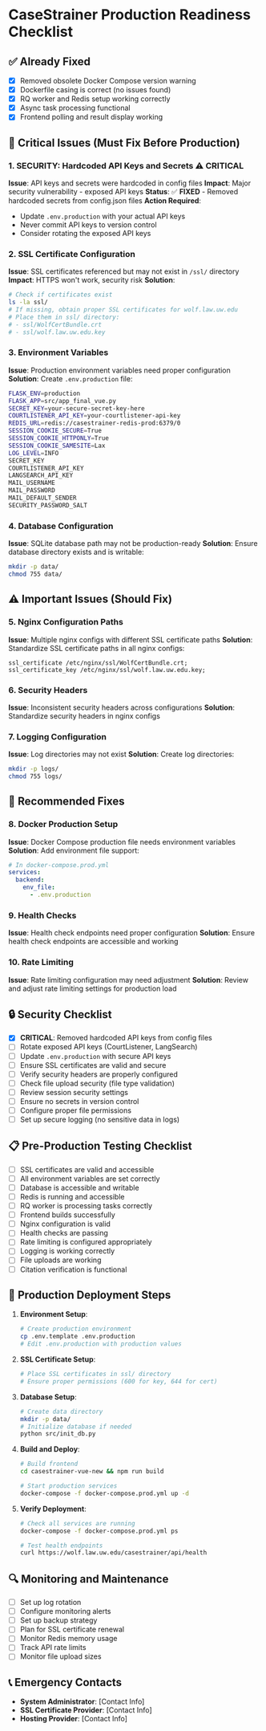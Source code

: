 # CaseStrainer Production Readiness Checklist

## ✅ **Already Fixed**
- [x] Removed obsolete Docker Compose version warning
- [x] Dockerfile casing is correct (no issues found)
- [x] RQ worker and Redis setup working correctly
- [x] Async task processing functional
- [x] Frontend polling and result display working

## 🚨 **Critical Issues (Must Fix Before Production)**

### 1. **SECURITY: Hardcoded API Keys and Secrets** ⚠️ **CRITICAL**
**Issue**: API keys and secrets were hardcoded in config files
**Impact**: Major security vulnerability - exposed API keys
**Status**: ✅ **FIXED** - Removed hardcoded secrets from config.json files
**Action Required**: 
- Update `.env.production` with your actual API keys
- Never commit API keys to version control
- Consider rotating the exposed API keys

### 2. **SSL Certificate Configuration**
**Issue**: SSL certificates referenced but may not exist in `/ssl/` directory
**Impact**: HTTPS won't work, security risk
**Solution**: 
```bash
# Check if certificates exist
ls -la ssl/
# If missing, obtain proper SSL certificates for wolf.law.uw.edu
# Place them in ssl/ directory:
# - ssl/WolfCertBundle.crt
# - ssl/wolf.law.uw.edu.key
```

### 3. **Environment Variables**
**Issue**: Production environment variables need proper configuration
**Solution**: Create `.env.production` file:
```bash
FLASK_ENV=production
FLASK_APP=src/app_final_vue.py
SECRET_KEY=your-secure-secret-key-here
COURTLISTENER_API_KEY=your-courtlistener-api-key
REDIS_URL=redis://casestrainer-redis-prod:6379/0
SESSION_COOKIE_SECURE=True
SESSION_COOKIE_HTTPONLY=True
SESSION_COOKIE_SAMESITE=Lax
LOG_LEVEL=INFO
SECRET_KEY
COURTLISTENER_API_KEY
LANGSEARCH_API_KEY
MAIL_USERNAME
MAIL_PASSWORD
MAIL_DEFAULT_SENDER
SECURITY_PASSWORD_SALT
```

### 4. **Database Configuration**
**Issue**: SQLite database path may not be production-ready
**Solution**: Ensure database directory exists and is writable:
```bash
mkdir -p data/
chmod 755 data/
```

## ⚠️ **Important Issues (Should Fix)**

### 5. **Nginx Configuration Paths**
**Issue**: Multiple nginx configs with different SSL certificate paths
**Solution**: Standardize SSL certificate paths in all nginx configs:
```nginx
ssl_certificate /etc/nginx/ssl/WolfCertBundle.crt;
ssl_certificate_key /etc/nginx/ssl/wolf.law.uw.edu.key;
```

### 6. **Security Headers**
**Issue**: Inconsistent security headers across configurations
**Solution**: Standardize security headers in nginx configs

### 7. **Logging Configuration**
**Issue**: Log directories may not exist
**Solution**: Create log directories:
```bash
mkdir -p logs/
chmod 755 logs/
```

## 🔧 **Recommended Fixes**

### 8. **Docker Production Setup**
**Issue**: Docker Compose production file needs environment variables
**Solution**: Add environment file support:
```yaml
# In docker-compose.prod.yml
services:
  backend:
    env_file:
      - .env.production
```

### 9. **Health Checks**
**Issue**: Health check endpoints need proper configuration
**Solution**: Ensure health check endpoints are accessible and working

### 10. **Rate Limiting**
**Issue**: Rate limiting configuration may need adjustment
**Solution**: Review and adjust rate limiting settings for production load

## 🔒 **Security Checklist**

- [x] **CRITICAL**: Removed hardcoded API keys from config files
- [ ] Rotate exposed API keys (CourtListener, LangSearch)
- [ ] Update `.env.production` with secure API keys
- [ ] Ensure SSL certificates are valid and secure
- [ ] Verify security headers are properly configured
- [ ] Check file upload security (file type validation)
- [ ] Review session security settings
- [ ] Ensure no secrets in version control
- [ ] Configure proper file permissions
- [ ] Set up secure logging (no sensitive data in logs)

## 📋 **Pre-Production Testing Checklist**

- [ ] SSL certificates are valid and accessible
- [ ] All environment variables are set correctly
- [ ] Database is accessible and writable
- [ ] Redis is running and accessible
- [ ] RQ worker is processing tasks correctly
- [ ] Frontend builds successfully
- [ ] Nginx configuration is valid
- [ ] Health checks are passing
- [ ] Rate limiting is configured appropriately
- [ ] Logging is working correctly
- [ ] File uploads are working
- [ ] Citation verification is functional

## 🚀 **Production Deployment Steps**

1. **Environment Setup**:
   ```bash
   # Create production environment
   cp .env.template .env.production
   # Edit .env.production with production values
   ```

2. **SSL Certificate Setup**:
   ```bash
   # Place SSL certificates in ssl/ directory
   # Ensure proper permissions (600 for key, 644 for cert)
   ```

3. **Database Setup**:
   ```bash
   # Create data directory
   mkdir -p data/
   # Initialize database if needed
   python src/init_db.py
   ```

4. **Build and Deploy**:
   ```bash
   # Build frontend
   cd casestrainer-vue-new && npm run build
   
   # Start production services
   docker-compose -f docker-compose.prod.yml up -d
   ```

5. **Verify Deployment**:
   ```bash
   # Check all services are running
   docker-compose -f docker-compose.prod.yml ps
   
   # Test health endpoints
   curl https://wolf.law.uw.edu/casestrainer/api/health
   ```

## 🔍 **Monitoring and Maintenance**

- [ ] Set up log rotation
- [ ] Configure monitoring alerts
- [ ] Set up backup strategy
- [ ] Plan for SSL certificate renewal
- [ ] Monitor Redis memory usage
- [ ] Track API rate limits
- [ ] Monitor file upload sizes

## 📞 **Emergency Contacts**

- **System Administrator**: [Contact Info]
- **SSL Certificate Provider**: [Contact Info]
- **Hosting Provider**: [Contact Info] 